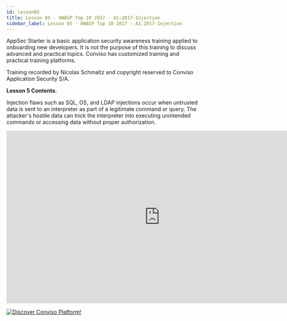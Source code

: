 ```yaml
---
id: lesson05
title: Lesson 05 - OWASP Top 10 2017 - A1:2017-Injection
sidebar_label: Lesson 05 - OWASP Top 10 2017 - A1:2017-Injection
---
```


AppSec Starter is a basic application security awareness training applied to onboarding new developers. It is not the purpose of this training to discuss advanced and practical topics. Conviso has customized training and practical training platforms.

Training recorded by Nicolas Schmaltz and copyright reserved to Conviso Application Security S/A.

**Lesson 5 Contents**:

Injection flaws such as SQL, OS, and LDAP injections occur when untrusted data is sent to an interpreter as part of a legitimate command or query. The attacker's hostile data can trick the interpreter into executing unintended commands or accessing data without proper authorization.

<div style={{textAlign: 'center'}}>

<iframe width="800" height="450" src="https://www.youtube.com/embed/uijotyGm8W4" title="YouTube video player" frameborder="0" allow="accelerometer; autoplay; clipboard-write; encrypted-media; gyroscope; picture-in-picture" allowfullscreen></iframe>

</div>

[![Discover Conviso Platform!](https://no-cache.hubspot.com/cta/default/5613826/interactive-125788977029.png)](https://cta-service-cms2.hubspot.com/web-interactives/public/v1/track/redirect?encryptedPayload=AVxigLKtcWzoFbzpyImNNQsXC9S54LjJuklwM39zNd7hvSoR%2FVTX%2FXjNdqdcIIDaZwGiNwYii5hXwRR06puch8xINMyL3EXxTMuSG8Le9if9juV3u%2F%2BX%2FCKsCZN1tLpW39gGnNpiLedq%2BrrfmYxgh8G%2BTcRBEWaKasQ%3D&webInteractiveContentId=125788977029&portalId=5613826)